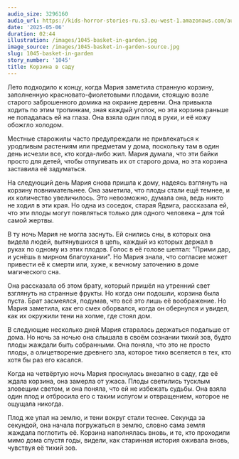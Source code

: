 ```yaml
---
audio_size: 3296160
audio_url: https://kids-horror-stories-ru.s3.eu-west-1.amazonaws.com/audio/1045-basket-in-garden.mp3
date: '2025-05-06'
duration: 02:44
illustration: /images/1045-basket-in-garden.jpg
image_source: /images/1045-basket-in-garden-source.jpg
slug: 1045-basket-in-garden
story_number: '1045'
title: Корзина в саду
---
```


Лето подходило к концу, когда Мария заметила странную корзину, заполненную красновато-фиолетовыми плодами, стоящую возле старого заброшенного домика на окраине деревни. Она привыкла ходить по этим тропинкам, зная каждый уголок, но эта корзина раньше не попадалась ей на глаза. Она взяла один плод в руки, и её кожу обожгло холодом.

Местные старожилы часто предупреждали не привлекаться к уродливым растениям или предметам у дома, поскольку там в один день исчезли все, кто когда-либо жил. Мария думала, что эти байки просто для детей, чтобы отпугивать их от старого дома, но эта корзина заставила её задуматься.

На следующий день Мария снова пришла к дому, надеясь взглянуть на корзину повнимательнее. Она заметила, что плоды стали ещё темнее, и их количество увеличилось. Это невозможно, думала она, ведь никто не ходил в эти края. Но одна из соседок, старая Ядвига, рассказала ей, что эти плоды могут появляться только для одного человека – для той самой жертвы.

В ту ночь Мария не могла заснуть. Ей снились сны, в которых она видела людей, вытянувшихся в цепь, каждый из которых держал в руках по одному из этих плодов. Голос в её голове шептал: "Прими дар, и уснёшь в мирном благоухании". Но Мария знала, что согласие может привести её к смерти или, хуже, к вечному заточению в доме магического сна.

Она рассказала об этом брату, который пришёл на утренний свет взглянуть на странные фрукты. Но когда они подошли, корзина была пуста. Брат засмеялся, подумав, что всё это лишь её воображение. Но Мария заметила, как его смех оборвался, когда он обернулся и увидел, как их окружили тени на холме, где стоял дом.

В следующие несколько дней Мария старалась держаться подальше от дома. Но ночь за ночью она слышала в своём сознании тихий зов, будто плоды жаждали быть собранными. Она поняла, что это не просто плоды, а олицетворение древнего зла, которое тихо вселяется в тех, кто хотя бы раз его касался.

Когда на четвёртую ночь Мария проснулась внезапно в саду, где её ждала корзина, она замерла от ужаса. Плоды светились тусклым зловещим светом, и она поняла, что ей не избежать судьбы. Она взяла один плод и отбросила его с таким испугом и отвращением, которое не ощущала никогда.

Плод же упал на землю, и тени вокруг стали теснее. Секунда за секундой, она начала погружаться в землю, словно сама земля жаждала поглотить её. Корзина наполнялась вновь, и те, кто проходили мимо дома спустя годы, видели, как старинная история оживала вновь, чувствуя её тихий зов.